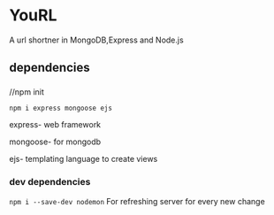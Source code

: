 # YouRL

A url shortner in MongoDB,Express and Node.js

## dependencies

###

//npm init

`npm i express mongoose ejs`

express- web framework

mongoose- for mongodb

ejs- templating language to create views

### dev dependencies

`npm i --save-dev nodemon`
For refreshing server for every new change
